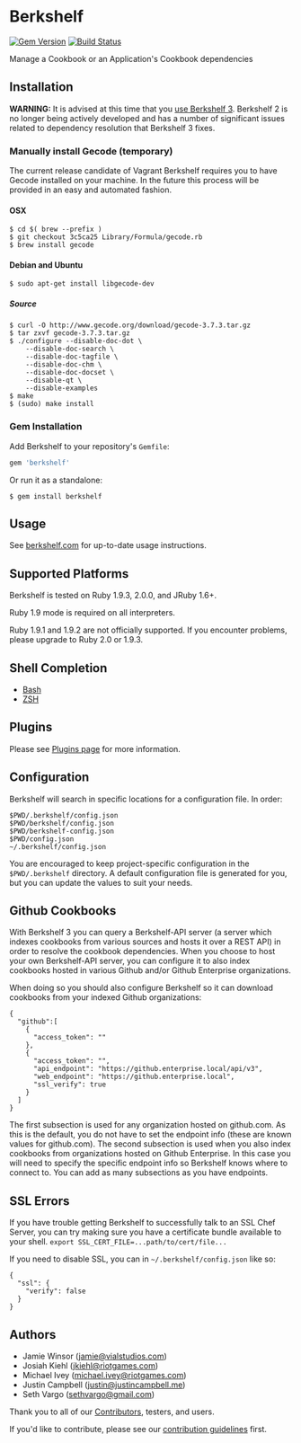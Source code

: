 # Berkshelf
[![Gem Version](https://img.shields.io/gem/v/berkshelf.svg)][gem]
[![Build Status](https://img.shields.io/travis/berkshelf/berkshelf.svg)][travis]

[gem]: https://rubygems.org/gems/berkshelf
[travis]: https://travis-ci.org/berkshelf/berkshelf

Manage a Cookbook or an Application's Cookbook dependencies

## Installation

**WARNING:** It is advised at this time that you [use Berkshelf 3](https://github.com/berkshelf/berkshelf/wiki/Howto:-Use-the-bleeding-edge). Berkshelf 2 is no longer being actively developed and has a number of significant issues related to dependency resolution that Berkshelf 3 fixes.

### Manually install Gecode (temporary)

The current release candidate of Vagrant Berkshelf requires you to have Gecode installed on your machine. In the future this process will be provided in an easy and automated fashion.

#### OSX

    $ cd $( brew --prefix )
    $ git checkout 3c5ca25 Library/Formula/gecode.rb
    $ brew install gecode

#### Debian and Ubuntu

    $ sudo apt-get install libgecode-dev

##### Source

    $ curl -O http://www.gecode.org/download/gecode-3.7.3.tar.gz
    $ tar zxvf gecode-3.7.3.tar.gz
    $ ./configure --disable-doc-dot \
        --disable-doc-search \
        --disable-doc-tagfile \
        --disable-doc-chm \
        --disable-doc-docset \
        --disable-qt \
        --disable-examples
    $ make
    $ (sudo) make install

### Gem Installation

Add Berkshelf to your repository's `Gemfile`:

```ruby
gem 'berkshelf'
```

Or run it as a standalone:

    $ gem install berkshelf

## Usage

See [berkshelf.com](http://berkshelf.com) for up-to-date usage instructions.

## Supported Platforms

Berkshelf is tested on Ruby 1.9.3, 2.0.0, and JRuby 1.6+.

Ruby 1.9 mode is required on all interpreters.

Ruby 1.9.1 and 1.9.2 are not officially supported. If you encounter problems, please upgrade to Ruby 2.0 or 1.9.3.

## Shell Completion

- [Bash](https://github.com/berkshelf/berkshelf-bash-plugin)
- [ZSH](https://github.com/berkshelf/berkshelf-zsh-plugin)

## Plugins

Please see [Plugins page](https://github.com/berkshelf/berkshelf/blob/master/PLUGINS.md) for more information.

## Configuration

Berkshelf will search in specific locations for a configuration file. In order:

    $PWD/.berkshelf/config.json
    $PWD/berkshelf/config.json
    $PWD/berkshelf-config.json
    $PWD/config.json
    ~/.berkshelf/config.json

You are encouraged to keep project-specific configuration in the `$PWD/.berkshelf` directory. A default configuration file is generated for you, but you can update the values to suit your needs.

## Github Cookbooks

With Berkshelf 3 you can query a Berkshelf-API server (a server which indexes cookbooks from various sources and
hosts it over a REST API) in order to resolve the cookbook dependencies. When you choose to host your own Berkshelf-API
server, you can configure it to also index cookbooks hosted in various Github and/or Github Enterprise organizations.

When doing so you should also configure Berkshelf so it can download cookbooks from your indexed Github organizations:

    {
      "github":[
        {
          "access_token": ""
        },
        {
          "access_token": "",
          "api_endpoint": "https://github.enterprise.local/api/v3",
          "web_endpoint": "https://github.enterprise.local",
          "ssl_verify": true
        }
      ]
    }

The first subsection is used for any organization hosted on github.com. As this is the default, you do not have to set the
endpoint info (these are known values for github.com). The second subsection is used when you also index cookbooks from
organizations hosted on Github Enterprise. In this case you will need to specify the specific endpoint info so Berkshelf
knows where to connect to. You can add as many subsections as you have endpoints.

## SSL Errors

If you have trouble getting Berkshelf to successfully talk to an SSL Chef Server, you can try making sure you
have a certificate bundle available to your shell. `export SSL_CERT_FILE=...path/to/cert/file...`

If you need to disable SSL, you can in `~/.berkshelf/config.json` like so:

    {
      "ssl": {
        "verify": false
      }
    }

## Authors

- Jamie Winsor (<jamie@vialstudios.com>)
- Josiah Kiehl (<jkiehl@riotgames.com>)
- Michael Ivey (<michael.ivey@riotgames.com>)
- Justin Campbell (<justin@justincampbell.me>)
- Seth Vargo (<sethvargo@gmail.com>)

Thank you to all of our [Contributors](https://github.com/berkshelf/berkshelf/graphs/contributors), testers, and users.

If you'd like to contribute, please see our [contribution guidelines](https://github.com/berkshelf/berkshelf/blob/master/CONTRIBUTING.md) first.
